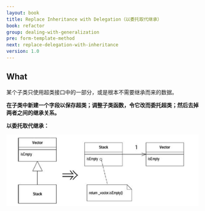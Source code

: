 ```yaml
---
layout: book
title: Replace Inheritance with Delegation（以委托取代继承）
book: refactor
group: dealing-with-generalization
pre: form-template-method
next: replace-delegation-with-inheritance
version: 1.0
---
```



## What

某个子类只使用超类接口中的一部分，或是根本不需要继承而来的数据。

**在子类中新建一个字段以保存超类；调整子类函数，令它改而委托超类；然后去掉两者之间的继承关系。**


**以委托取代继承：**

![Replace Inheritance with Delegation](../images/replace-inheritance-with-delegation.png)